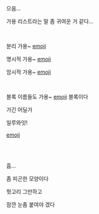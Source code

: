 으음...

가용 리스트라는 말 좀 귀여운 거 같다...

<br>


분리 가용~ [emoji](emoji:marie_smile)

명시적 가용~ [emoji](emoji:marie_see)

암시적 가용~ [emoji](emoji:marie_sit)

<br>

블록 이름들도 가용~ [emoji](emoji:marie_smile) 블록이다

가긴 어딜가

일루와잇! 

[emoji](emoji:marie_scared)

<br>


<br>

흠...

좀 피곤한 모양이다 

헛고리 그만하고

잠깐 눈좀 붙여야 겠다